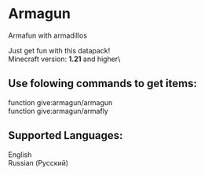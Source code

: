 # Armagun
Armafun with armadillos

Just get fun with this datapack!\
Minecraft version: **1.21** and higher\



## **Use folowing commands to get items:**

  function give:armagun/armagun\
  function give:armagun/armafly



## **Supported Languages:**

  English\
  Russian (Русский)
